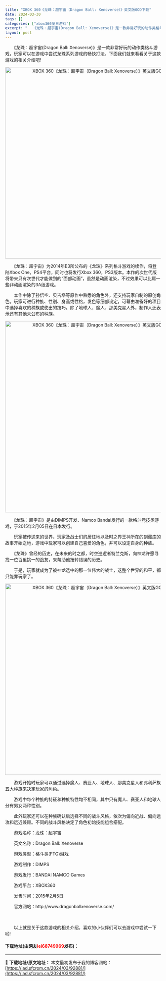 ```yaml
---
title: "XBOX 360《龙珠：超宇宙（Dragon Ball: Xenoverse）》英文版GOD下载"
date: 2024-03-30
tags: []
categories: ["xbox360英日游戏"]
excerpt: "　　《龙珠：超宇宙(Dragon Ball: Xenoverse)》是一款非常好玩的动作类格斗游戏，玩家可以在游戏中尝试龙珠系列游戏的畅快打法。下面我们就来看看关于这款游戏的相关介绍吧! 　　《龙珠：超宇宙》为2014年E3所公布的《龙珠》系列格斗游戏的续作，将登陆Xbox One，PS4平台，同时&hellip;"
layout: post
---
```


 <p>　　《龙珠：超宇宙(Dragon Ball: Xenoverse)》是一款非常好玩的动作类格斗游戏，玩家可以在游戏中尝试龙珠系列游戏的畅快打法。下面我们就来看看关于这款游戏的相关介绍吧!</p> <p align="center"><img align="" src="https://lad.sfcrom.cn/wp-content/uploads/2024/03/20240330_6607d7eaa28c6.webp" style="border-width: 0px; border-style: solid; width: 618px;" alt="XBOX 360《龙珠：超宇宙（Dragon Ball: Xenoverse）》英文版GOD下载" /></p> <p>　　《龙珠：超宇宙》为2014年E3所公布的《龙珠》系列格斗游戏的续作，将登陆Xbox One，PS4平台，同时也将发行Xbox 360，PS3版本。本作的次世代版将带来只有次世代才能做到的&ldquo;面部动画&rdquo;，虽然是动画渲染，不过效果可以比肩一些非动画渲染的3A级游戏。</p> <p>　　本作中除了孙悟空、贝吉塔等原作中熟悉的角色外，还支持玩家自制的原创角色。玩家可进行种族、性别、身高或性格，发色等细部设定，可藉由准备好的项目中选择喜欢的种族或使出的技巧。除了地球人、魔人、那美克星人外，制作人还表示还有其他未公布的种族。</p> <p align="center"><img align="" src="https://lad.sfcrom.cn/wp-content/uploads/2024/03/20240330_6607d7eb633ac.webp" style="border-width: 0px; border-style: solid; width: 618px;" alt="XBOX 360《龙珠：超宇宙（Dragon Ball: Xenoverse）》英文版GOD下载" /></p> <p>　　《龙珠：超宇宙》是由DIMPS开发、Namco Bandai发行的一款格斗竞技类游戏，于2015年2月05日在日本发行。</p> <p>　　玩家被传送来的世界，玩家及战士们的居住地以及时之界王神所在的刻藏库的故事开始之地，游戏中玩家可以创建自己喜爱的角色，并可以设定自身的种族。</p> <p>　　《龙珠》曾经的历史，在未来的时之都，时空巡逻者特兰克斯，向神龙许愿寻找一位百里挑一的战友，来帮助他扭转错误的历史。</p> <p>　　于是，玩家就成为了被神龙选中的那一位伟大的战士，这整个世界的和平，都只能靠玩家了。</p> <p align="center"><img align="" src="https://lad.sfcrom.cn/wp-content/uploads/2024/03/20240330_6607d7ec2e479.webp" style="border-width: 0px; border-style: solid; width: 618px;" alt="XBOX 360《龙珠：超宇宙（Dragon Ball: Xenoverse）》英文版GOD下载" /></p> <p>　　游戏开始时玩家可以通过选择魔人、赛亚人、地球人、那美克星人和弗利萨族五大种族来决定玩家的角色。</p> <p>　　游戏中每个种族的特征和种族特性均不相同，其中只有魔人、赛亚人和地球人分有男女两种性别。</p> <p>　　此外玩家还可以在种族确认后选择不同的战斗风格，依次为偏向近战、偏向远攻和远近兼顾。不同的战斗风格决定了角色初始技能组合搭配。</p> <p>　　游戏名称：龙珠：超宇宙</p> <p>　　英文名称：Dragon Ball: Xenoverse</p> <p>　　游戏类型：格斗类(FTG)游戏</p> <p>　　游戏制作：DIMPS</p> <p>　　游戏发行：BANDAI NAMCO Games</p> <p>　　游戏平台：XBOX360</p> <p>　　发售时间：2015年2月5日</p> <p>　　官方网站：http://www.dragonballxenoverse.com/</p> <p><strong>　　</strong></p> <p>　　以上就是关于这款游戏的相关介绍，喜欢的小伙伴们可以去游戏中尝试一下哟!</p> <p><h4>下载地址(由网友<font color="red">lei68749969</font>发布)：</h4></p> 

---
📖 **下载地址/原文地址：** 本文最初发布于我的博客网站：[https://lad.sfcrom.cn/2024/03/92881/](https://lad.sfcrom.cn/2024/03/92881/)

